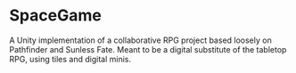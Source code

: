 # SpaceGame

A Unity implementation of a collaborative RPG project based loosely on Pathfinder and Sunless Fate. Meant to be a digital substitute of the tabletop RPG, using tiles and digital minis. 
